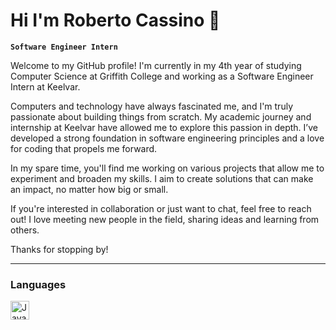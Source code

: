 # Hi I'm Roberto Cassino 👋

**`Software Engineer Intern`**

Welcome to my GitHub profile! I'm currently in my 4th year of studying Computer Science at Griffith College and working as a Software Engineer Intern at Keelvar.

Computers and technology have always fascinated me, and I'm truly passionate about building things from scratch. My academic journey and internship at Keelvar have allowed me to explore this passion in depth. I’ve developed a strong foundation in software engineering principles and a love for coding that propels me forward.

In my spare time, you'll find me working on various projects that allow me to experiment and broaden my skills. I aim to create solutions that can make an impact, no matter how big or small.

If you're interested in collaboration or just want to chat, feel free to reach out! I love meeting new people in the field, sharing ideas and learning from others.

Thanks for stopping by!

---

### Languages
<img align="left" alt="Java" width="30px" style="padding-right:10px;" src="https://cdn.jsdelivr.net/gh/devicons/devicon/icons/java/java-original-wordmark.svg"/>

<!--
**robvzla/robvzla** is a ✨ _special_ ✨ repository because its `README.md` (this file) appears on your GitHub profile.

Here are some ideas to get you started:

- 🔭 I’m currently working on ...
- 🌱 I’m currently learning ...
- 👯 I’m looking to collaborate on ...
- 🤔 I’m looking for help with ...
- 💬 Ask me about ...
- 📫 How to reach me: ...
- 😄 Pronouns: ...
- ⚡ Fun fact: ...
-->
